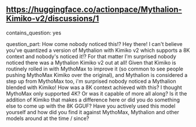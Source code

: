 ## https://huggingface.co/actionpace/Mythalion-Kimiko-v2/discussions/1

contains_question: yes

question_part: How come nobody noticed this!? Hey there! I can't believe you've quantized a version of Mythalion with Kimiko v2 which supports a 8K context and nobody's noticed it!? For that matter I'm surprised nobody noticed there was a Mythalion Kimiko v2 out at all! Given that Kimiko is routinely rolled in with MythoMax to improve it (so common to see people pushing MythoMax Kimiko over the original), and Mythalion is considered a step up from MythoMax too, i'm surprised nobody noticed a Mythalion blended with Kimiko! How was a 8K context achieved with this? I thought MythoMax only supported 4K? Or was it capable of more all along? Is it the addition of Kimiko that makes a difference here or did you do something else to come up with the 8K GGUF? Have you actively used this model yourself and how did you find it against MythoMax, Mythalion and other models around at the time / since?